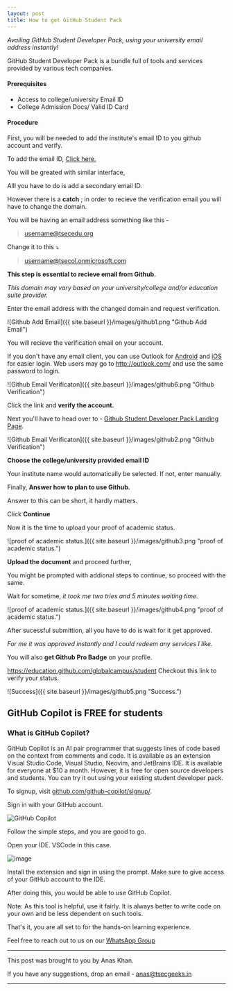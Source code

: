 ```yaml
---
layout: post
title: How to get GitHub Student Pack
---
```


_Availing GitHub Student Developer Pack, using your university email address instantly!_

GitHub Student Developer Pack is a bundle full of tools and services provided by various tech companies.

#### Prerequisites

- Access to college/university Email ID
- College Admission Docs/ Valid ID Card

#### Procedure

First, you will be needed to add the institute's email ID to you github account and verify.

To add the email ID, [Click here.](https://github.com/email)

You will be greated with similar interface,

Alll you have to do is add a secondary email ID.

However there is a **catch** ; in order to recieve the verification email you will have to change the domain.

You will be having an email address something like this -

> username@tsecedu.org 

Change it to this ⤵️

> username@tsecol.onmicrosoft.com

**This step is essential to recieve email from Github.**

_This domain may vary based on your university/college and/or education suite provider._

Enter the email address with the changed domain and request verification.

![Github Add Email]({{ site.baseurl }}/images/github1.png "Github Add Email")

You will recieve the verification email on your account.

If you don't have any email client, you can use Outlook for [Android](https://play.google.com/store/apps/details?id=com.microsoft.office.outlook) and [iOS](https://apps.apple.com/us/app/microsoft-outlook/id951937596) for easier login. Web users may go to <http://outlook.com/> and use the same password to login.

![Github Email Verificaton]({{ site.baseurl }}/images/github6.png "Github Verification")

Click the link and **verify the account.**

Next you'll have to head over to - [Github Student Developer Pack Landing Page](https://education.github.com/discount_requests/student_application).

![Github Email Verificaton]({{ site.baseurl }}/images/github2.png "Github Verification")

**Choose the college/university provided email ID**

Your institute name would automatically be selected.
If not, enter manually.

Finally, **Answer how to plan to use Github.**

Answer to this can be short, it hardly matters.

Click **Continue**

Now it is the time to upload your proof of academic status.

![proof of academic status.]({{ site.baseurl }}/images/github3.png "proof of academic status.")

**Upload the document** and proceed further, 

You might be prompted with addional steps to continue, so proceed with the same.

Wait for sometime, _it took me two tries and 5 minutes waiting time._ 

![proof of academic status.]({{ site.baseurl }}/images/github4.png "proof of academic status.")

After sucessful submittion, all you have to do is wait for it get approved.

_For me it was approved instantly and I could redeem any services I like._

You will also **get Github Pro Badge** on your profile.

<https://education.github.com/globalcampus/student> Checkout this link to verify your status.

![Success]({{ site.baseurl }}/images/github5.png "Success.")

## GitHub Copilot is FREE for students

### What is GitHub Copilot?

GitHub Copilot is an AI pair programmer that suggests lines of code based on the context from comments and code. It is available as an extension Visual Studio Code, Visual Studio, Neovim, and JetBrains IDE. It is available for everyone at $10 a month. However, it is free for open source developers and students. You can try it out using your existing student developer pack.

To signup, visit [github.com/github-copilot/signup/](https://github.com/github-copilot/signup/).

Sign in with your GitHub account.

![GitHub Copilot](https://user-images.githubusercontent.com/86565419/175058232-348822ee-b5f8-42c7-b2b8-83079f143024.png)

Follow the simple steps, and you are good to go.

Open your IDE. VSCode in this case.

![image](https://user-images.githubusercontent.com/86565419/175059128-34036f8d-107a-4bfd-8230-c69bb3a5161b.png)

Install the extension and sign in using the prompt. Make sure to give access of your GitHub account to the IDE.

After doing this, you would be able to use GitHub Copilot.

Note: As this tool is helpful, use it fairly. It is always better to write code on your own and be less dependent on such tools.

That's it, you are all set to for the hands-on learning experience.

Feel free to reach out to us on our [WhatsApp Group](https://chat.whatsapp.com/K3NrW5tPwrsHhfbdYstjLl) 





----



This post was brought to you by Anas Khan.

If you have any suggestions, drop an email - [anas@tsecgeeks.in](mailto:anas@tsecgeeks.in) 



----
